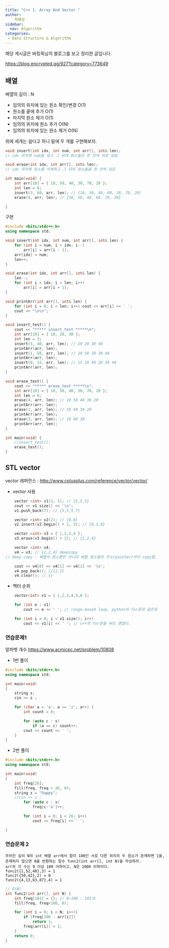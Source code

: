```yaml
---
title: "C++ 1. Array And Vector "
author:
    박혜성
sidebar:
  nav: Algorithm
categories:
 - Data Structure & Algorithm
---
```


해당 게시글은 바킹독님의 블로그를 보고 정리한 글입니다.

<https://blog.encrypted.gg/927?category=773649>

## 배열
배열의 길이 : N

- 임의의 위치에 있는 원소 확인/변경 O(1)
- 원소를 끝에 추가 O(1)
- 마지막 원소 제거 O(1)
- 임의의 위치에 원소 추가 O(N)
- 임의의 위치에 있는 원소 제거 O(N)

위에 세개는 쉽다고 하니 밑에 두 개를 구현해보자.

```c++
void insert(int idx, int num, int arr[], int& len);
// idx 위치에 num을 넣고 그 뒤에 원소들은 한 칸씩 뒤로 밀림

void erase(int idx, int arr[], int& len);
// idx 위치에 원소를 삭제하고 그 뒤의 원소들을 한 칸씩 당김

int main(void) {
	int arr[10] = { 10, 50, 40, 30, 70, 20 };
	int len = 6;
	insert(3, 60, arr, len); // {10, 50, 40, 60, 30, 70, 20}
	erase(4, arr, len); // {10, 50, 40, 60, 70, 20}

}
```

구현

```c++
#include <bits/stdc++.h>
using namespace std;

void insert(int idx, int num, int arr[], int& len) {
	for (int i = num; i > idx; i--)
		arr[i] = arr[i - 1];
	arr[idx] = num;
	len++;
}

void erase(int idx, int arr[], int& len) {
	len--;
	for (int i = idx; i < len; i++)
		arr[i] = arr[i + 1];
}

void printArr(int arr[], int& len) {
	for (int i = 0; i < len; i++) cout << arr[i] << ' ';
	cout << "\n\n";
}

void insert_test() {
	cout << "***** insert_test *****\n";
	int arr[10] = { 10, 20, 30 };
	int len = 3;
	insert(3, 40, arr, len); // 10 20 30 40
	printArr(arr, len);
	insert(1, 50, arr, len); // 10 50 20 30 40
	printArr(arr, len);
	insert(0, 15, arr, len); // 15 10 50 20 30 40
	printArr(arr, len);
}

void erase_test() {
	cout << "***** erase_test *****\n";
	int arr[10] = { 10, 50, 40, 30, 70, 20 };
	int len = 6;
	erase(4, arr, len); // 10 50 40 30 20
	printArr(arr, len);
	erase(1, arr, len); // 10 40 30 20
	printArr(arr, len);
	erase(3, arr, len); // 10 40 30
	printArr(arr, len);
}

int main(void) {
	//insert_test();
	erase_test();
}
```

## STL vector

vector 레퍼런스 : <http://www.cplusplus.com/reference/vector/vector/>

- vector 사용
```c++
	vector <int> v1(3, 5); // {5,5,5}
	cout << v1.size() << '\n';
	v1.push_back(7); // {5,5,5,7}

	vector <int> v2(2); // {0,0}
	v2.insert(v2.begin() + 1, 3); // {0,3,0}

	vector <int> v3 = { 1,2,3,4 };
	v3.erase(v3.begin() + 2); // {1,2,4}

	vector <int> v4;
	v4 = v3; // {1,2,4} deepcopy
// deep copy : 배열의 원소뿐만 아니라 배열 원소들의 주소(pointer)까지 copy함.

	cout << v4[0] << v4[1] << v4[2] << '\n';
	v4.pop_back(); //{1,2}
	v4.clear(); // {}
```

- 백터 순회

```c++
	vector<int> v1 = { 1,2,3,4,5,6 };

	for (int e : v1)
		cout << e << ' '; // range-based loop, python의 for문과 같은듯

	for (int i = 0; i < v1.size(); i++)
		cout << v1[i] << ' '; // c++의 for문을 써도 괜찮다.

```

### 연습문제1

알파벳 개수  <https://www.acmicpc.net/problem/10808>

- 1번 풀이

```c++
#include <bits/stdc++.h>
using namespace std;

int main(void)
{
	string s;
	cin >> s ;

	for (char a = 'a'; a <= 'z'; a++) {
		int count = 0;

		for (auto c : s)
			if (a == c) count++;
		cout << count << ' ';
	}
}
```
- 2번 풀이

```c++
#include <bits/stdc++.h>
using namespace std;

int main(void)
{
	int freq[26];
	fill(freq, freq + 26, 0);
	string s = "happy";
	//cin >> s ;
		for (auto c : s)
			freq[c-'a']++;

		for (int i = 0; i < 26; i++)
			cout << freq[i] << ' ';

}
```
### 연습문제 2


```script
주어진 길이 N의 int 배열 arr에서 합이 100인 서로 다른 위치의 두 원소가 존재하면 1을,
존재하지 않으면 0을 반환하는 함수 func2(int arr[], int N)을 작성하라.
arr의 각 수는 0 이상 100 이하이고, N은 1000 이하이다.
func2({1,52,48},3) = 1
func2({50,42},2) = 0
func2({4,13,63,87},4) = 1
```

```c++
// O(N)
int func2(int arr[], int N) {
	int freq[101] = {}; // 0~100 : 101개
	fill(freq, freq+100, 0);

	for (int i = 0; i < N; i++){
		if (freq[100 - arr[i]])
			return 1;
		freq[arr[i]] = 1;
	}
	return 0;
}
```
